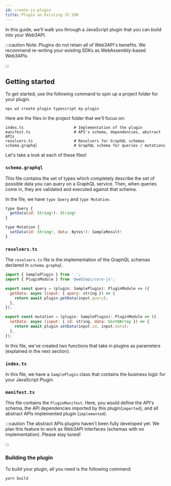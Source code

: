 ```yaml
---
id: create-js-plugin
title: Plugin an Existing JS SDK
---
```


In this guide, we'll walk you through a JavaScript plugin that you can build into your Web3API.

:::caution
Note: Plugins do not retain all of Web3API's benefits. We recommend re-writing your existing SDKs as WebAssembly-based Web3APIs.

:::

## **Getting started**

To get started, use the following command to spin up a project folder for your plugin.

```
npx w3 create plugin typescript my-plugin
```

Here are the files in the project folder that we'll focus on:

```
index.ts                      # Implementation of the plugin
manifest.ts                   # API's schema, dependencies, abstract APIs
resolvers.ts                  # Resolvers for GraphQL schemas
schema.graphql                # GraphQL schema for queries / mutations
```

Let's take a look at each of these files!

### **`schema.graphql`**

This file contains the set of types which completely describe the set of possible data you can query on a GraphQL service. Then, when queries come in, they are validated and executed against that schema.

In the file, we have `type Query` and `type Mutation`.

```js
type Query {
  getData(id: String!): String!
}

type Mutation {
  setData(id: String!, data: Bytes!): SampleResult!
}
```

### **`resolvers.ts`**

The `resolvers.ts` file is the implementation of the GraphQL schemas declared in `schema.graphql`.

```js
import { SamplePlugin } from '.';
import { PluginModule } from '@web3api/core-js';

export const query = (plugin: SamplePlugin): PluginModule => ({
  getData: async (input: { query: string }) => {
    return await plugin.getData(input.query);
  },
});

export const mutation = (plugin: SamplePlugin): PluginModule => ({
  setData: async (input: { id: string, data: Uint8Array }) => {
    return await plugin.setData(input.id, input.data);
  },
});
```

In this file, we've created two functions that take in plugins as parameters (explained in the next section).

### **`index.ts`**

In this file, we have a `SamplePlugin` class that contains the business logic for your JavaScript Plugin.

### **`manifest.ts`**

This file contains the `PluginManifest`. Here, you would define the API's schema, the API dependencies imported by this plugin(`imported`), and all abstract APIs implemented plugin (`implemented`).

:::caution
The abstract APIs plugins haven't been fully developed yet. We plan this feature to work as Web3API interfaces (schemas with no implementation). Please stay tuned!

:::

### **Building the plugin**

To build your plugin, all you need is the following command:

```
yarn build
```
